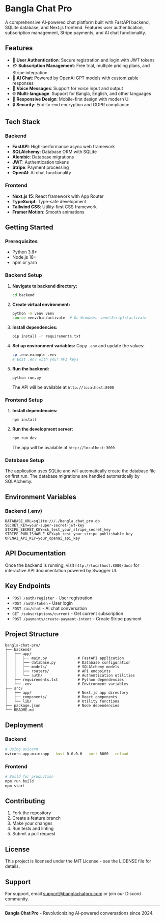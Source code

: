 # Bangla Chat Pro

A comprehensive AI-powered chat platform built with FastAPI backend, SQLite database, and Next.js frontend. Features user authentication, subscription management, Stripe payments, and AI chat functionality.

## Features

- 🔐 **User Authentication**: Secure registration and login with JWT tokens
- 💳 **Subscription Management**: Free trial, multiple pricing plans, and Stripe integration
- 🤖 **AI Chat**: Powered by OpenAI GPT models with customizable responses
- 🎤 **Voice Messages**: Support for voice input and output
- 🌐 **Multi-language**: Support for Bangla, English, and other languages
- 📱 **Responsive Design**: Mobile-first design with modern UI
- 🔒 **Security**: End-to-end encryption and GDPR compliance

## Tech Stack

### Backend
- **FastAPI**: High-performance async web framework
- **SQLAlchemy**: Database ORM with SQLite
- **Alembic**: Database migrations
- **JWT**: Authentication tokens
- **Stripe**: Payment processing
- **OpenAI**: AI chat functionality

### Frontend
- **Next.js 15**: React framework with App Router
- **TypeScript**: Type-safe development
- **Tailwind CSS**: Utility-first CSS framework
- **Framer Motion**: Smooth animations

## Getting Started

### Prerequisites
- Python 3.8+
- Node.js 18+
- npm or yarn

### Backend Setup

1. **Navigate to backend directory:**
   ```bash
   cd backend
   ```

2. **Create virtual environment:**
   ```bash
   python -m venv venv
   source venv/bin/activate  # On Windows: venv\Scripts\activate
   ```

3. **Install dependencies:**
   ```bash
   pip install -r requirements.txt
   ```

4. **Set up environment variables:**
   Copy `.env` and update the values:
   ```bash
   cp .env.example .env
   # Edit .env with your API keys
   ```

5. **Run the backend:**
   ```bash
   python run.py
   ```
   The API will be available at `http://localhost:8000`

### Frontend Setup

1. **Install dependencies:**
   ```bash
   npm install
   ```

2. **Run the development server:**
   ```bash
   npm run dev
   ```
   The app will be available at `http://localhost:3000`

### Database Setup

The application uses SQLite and will automatically create the database file on first run. The database migrations are handled automatically by SQLAlchemy.

## Environment Variables

### Backend (.env)
```env
DATABASE_URL=sqlite:///./bangla_chat_pro.db
SECRET_KEY=your-super-secret-jwt-key
STRIPE_SECRET_KEY=sk_test_your_stripe_secret_key
STRIPE_PUBLISHABLE_KEY=pk_test_your_stripe_publishable_key
OPENAI_API_KEY=your_openai_api_key
```

## API Documentation

Once the backend is running, visit `http://localhost:8000/docs` for interactive API documentation powered by Swagger UI.

## Key Endpoints

- `POST /auth/register` - User registration
- `POST /auth/token` - User login
- `POST /ai/chat` - AI chat conversation
- `GET /subscriptions/current` - Get current subscription
- `POST /payments/create-payment-intent` - Create Stripe payment

## Project Structure

```
bangla-chat-pro/
├── backend/
│   ├── app/
│   │   ├── main.py              # FastAPI application
│   │   ├── database.py          # Database configuration
│   │   ├── models/              # SQLAlchemy models
│   │   ├── routers/             # API endpoints
│   │   └── auth/                # Authentication utilities
│   ├── requirements.txt         # Python dependencies
│   └── .env                     # Environment variables
├── src/
│   ├── app/                     # Next.js app directory
│   ├── components/              # React components
│   └── lib/                     # Utility functions
├── package.json                 # Node dependencies
└── README.md
```

## Deployment

### Backend
```bash
# Using uvicorn
uvicorn app.main:app --host 0.0.0.0 --port 8000 --reload
```

### Frontend
```bash
# Build for production
npm run build
npm start
```

## Contributing

1. Fork the repository
2. Create a feature branch
3. Make your changes
4. Run tests and linting
5. Submit a pull request

## License

This project is licensed under the MIT License - see the LICENSE file for details.

## Support

For support, email support@banglachatpro.com or join our Discord community.

---

**Bangla Chat Pro** - Revolutionizing AI-powered conversations since 2024.